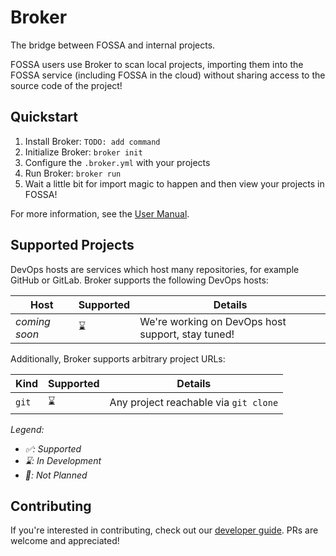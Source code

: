 # Broker

The bridge between FOSSA and internal projects.

FOSSA users use Broker to scan local projects,
importing them into the FOSSA service (including FOSSA in the cloud)
without sharing access to the source code of the project!

## Quickstart

1. Install Broker: `TODO: add command`
2. Initialize Broker: `broker init`
3. Configure the `.broker.yml` with your projects
4. Run Broker: `broker run`
5. Wait a little bit for import magic to happen and then view your projects in FOSSA!

For more information, see the [User Manual](./docs/README.md).

## Supported Projects

DevOps hosts are services which host many repositories, for example GitHub or GitLab.
Broker supports the following DevOps hosts:

| Host          | Supported | Details                                           |
|---------------|-----------|---------------------------------------------------|
| _coming soon_ | ⌛️        | We're working on DevOps host support, stay tuned! |

Additionally, Broker supports arbitrary project URLs:

| Kind  | Supported | Details                               |
|-------|-----------|---------------------------------------|
| `git` | ⌛️        | Any project reachable via `git clone` |

_Legend:_
- _✅: Supported_
- _⌛️: In Development_
- _🛑: Not Planned_

## Contributing

If you're interested in contributing, check out our [developer guide](./docs/dev/README.md).
PRs are welcome and appreciated!
